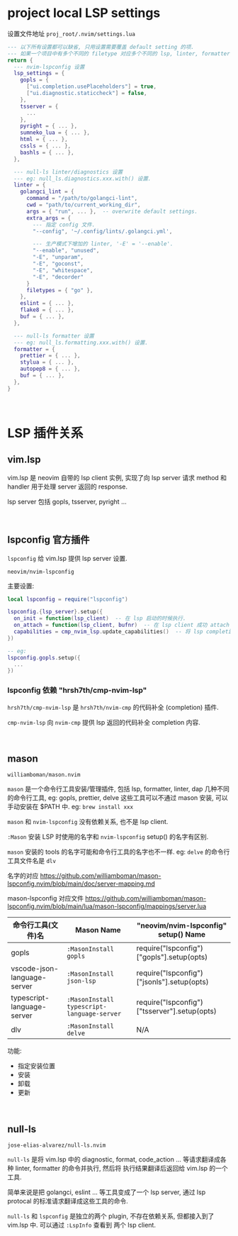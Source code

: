 # project local LSP settings

设置文件地址 `proj_root/.nvim/settings.lua`

```lua
--- 以下所有设置都可以缺省, 只用设置需要覆盖 default setting 的项.
--- 如果一个项目中有多个不同的 filetype 对应多个不同的 lsp, linter, formatter, 可以在不同的 section 中设置多个 tool.
return {
  --- nvim-lspconfig 设置
  lsp_settings = {
    gopls = {
      ["ui.completion.usePlaceholders"] = true,
      ["ui.diagnostic.staticcheck"] = false,
    },
    tsserver = {
      ...
    },
    pyright = { ... },
    sumneko_lua = { ... },
    html = { ... },
    cssls = { ... },
    bashls = { ... },
  },

  --- null-ls linter/diagnostics 设置
  --- eg: null_ls.diagnostics.xxx.with() 设置.
  linter = {
    golangci_lint = {
      command = "/path/to/golangci-lint",
      cwd = "path/to/current_working_dir",
      args = { "run", ... },  -- overwrite default settings.
      extra_args = {
		--- 指定 config 文件.
		"--config", '~/.config/lints/.golangci.yml',

		--- 生产模式下增加的 linter, '-E' = '--enable'.
		"--enable", "unused",
		"-E", "unparam",
		"-E", "goconst",
		"-E", "whitespace",
		"-E", "decorder"
	  }
      filetypes = { "go" },
    },
    eslint = { ... },
    flake8 = { ... },
    buf = { ... },
  },

  --- null-ls formatter 设置
  --- eg: null_ls.formatting.xxx.with() 设置.
  formatter = {
    prettier = { ... },
    stylua = { ... },
    autopep8 = { ... },
    buf = { ... },
  },
}
```

<br />

# LSP 插件关系

## vim.lsp

vim.lsp 是 neovim 自带的 lsp client 实例, 实现了向 lsp server 请求 method 和 handler 用于处理 server 返回的 response.

lsp server 包括 gopls, tsserver, pyright ...

<br />

## lspconfig 官方插件

`lspconfig` 给 vim.lsp 提供 lsp server 设置.

`neovim/nvim-lspconfig`

主要设置:

```lua
local lspconfig = require("lspconfig")

lspconfig.{lsp_server}.setup({
  on_init = function(lsp_client)  -- 在 lsp 启动的时候执行.
  on_attach = function(lsp_client, bufnr)  -- 在 lsp client 成功 attach 到 buffer 的时候执行.
  capabilities = cmp_nvim_lsp.update_capabilities()  -- 将 lsp completion 返回给 cmp-nvim-lsp.
})

-- eg:
lspconfig.gopls.setup({
  ...
})
```

### lspconfig 依赖 "hrsh7th/cmp-nvim-lsp"

`hrsh7th/cmp-nvim-lsp` 是 `hrsh7th/nvim-cmp` 的代码补全 (completion) 插件.

`cmp-nvim-lsp` 向 `nvim-cmp` 提供 lsp 返回的代码补全 completion 内容.

<br />

## mason

`williamboman/mason.nvim`

`mason` 是一个命令行工具安装/管理插件, 包括 lsp, formatter, linter, dap 几种不同的命令行工具, eg: gopls, prettier, delve
这些工具可以不通过 mason 安装, 可以手动安装在 $PATH 中. eg: `brew install xxx`

`mason` 和 `nvim-lspconfig` 没有依赖关系, 也不是 lsp client.

`:Mason` 安装 LSP 时使用的名字和 `nvim-lspconfig` setup() 的名字有区别.

`mason` 安装的 tools 的名字可能和命令行工具的名字也不一样. eg: `delve` 的命令行工具文件名是 `dlv`

名字的对应 https://github.com/williamboman/mason-lspconfig.nvim/blob/main/doc/server-mapping.md

mason-lspconfig 对应文件 https://github.com/williamboman/mason-lspconfig.nvim/blob/main/lua/mason-lspconfig/mappings/server.lua

| 命令行工具(文件)名          | Mason Name                                 | "neovim/nvim-lspconfig" setup() Name         |
| --------------------------- | ------------------------------------------ | -------------------------------------------- |
| gopls                       | `:MasonInstall gopls`                      | require("lspconfig")["gopls"].setup(opts)    |
| vscode-json-language-server | `:MasonInstall json-lsp`                   | require("lspconfig")["jsonls"].setup(opts)   |
| typescript-language-server  | `:MasonInstall typescript-language-server` | require("lspconfig")["tsserver"].setup(opts) |
| dlv                         | `:MasonInstall delve`                      | N/A                                          |

功能:

- 指定安装位置
- 安装
- 卸载
- 更新

<br />

## null-ls

`jose-elias-alvarez/null-ls.nvim`

`null-ls` 是将 vim.lsp 中的 diagnostic, format, code_action ... 等请求翻译成各种 linter, formatter 的命令并执行, 然后将
执行结果翻译后返回给 vim.lsp 的一个工具.

简单来说是把 golangci, eslint ... 等工具变成了一个 lsp server, 通过 lsp protocal 的标准请求翻译成这些工具的命令.

`null-ls` 和 `lspconfig` 是独立的两个 plugin, 不存在依赖关系, 但都接入到了 vim.lsp 中. 可以通过 `:LspInfo` 查看到
两个 lsp client.

<br />
